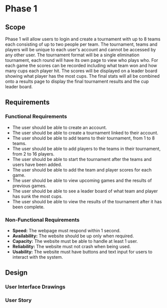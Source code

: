 # Phase 1

## Scope

Phase 1 will allow users to login and create a tournament with up to 8 teams each consisting of up to two people per team. The tournament, teams and players will be unique to each user's account and cannot be accessed by any other user. The tournament format will be a single elimination tournament, each round will have its own page to view who plays who. For each game the scores can be recorded including what team won and how many cups each player hit. The scores will be displayed on a leader board showing what player has the most cups. The final stats will all be combined onto a results page to display the final tournament results and the cup leader board.

## Requirements

### Functional Requirements

 - The user should be able to create an account.
 - The user should be able to create a tournament linked to their account.
 - The user should be able to add teams to their tournament, from 1 to 8 teams.
 - The user should be able to add players to the teams in their tournament, from 2 to 16 players.
 - The user should be able to start the tournament after the teams and users have been added.
 - The user should be able to add the team and player scores for each game.
 - The user should be able to view upcoming games and the results of previous games.
 - The user should be able to see a leader board of what team and player has sunk the most cups.
 - The user should be able to view the results of the tournament after it has been complete.

### Non-Functional Requirements

 - <b>Speed:</b> The webpage must respond within 1 second.
 - <b>Availability:</b> The website should be up only when required.
 - <b>Capacity:</b> The website must be able to handle at least 1 user.
 - <b>Reliability:</b> The website must not crash when being used.
 - <b>Usability:</b> The website must have buttons and text input for users to interact with the system.

## Design

### User Interface Drawings

### User Story
